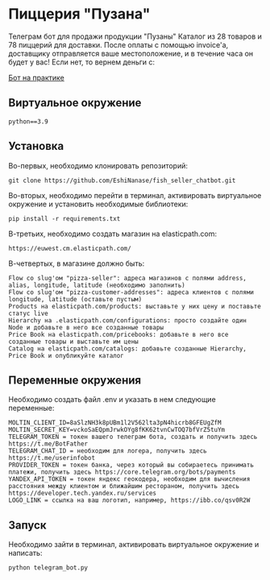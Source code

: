 # Пиццерия "Пузана"

Телеграм бот для продажи продукции "Пузаны"
Каталог из 28 товаров и 78 пиццерий для доставки. После оплаты с помощью invoice'а, доставщику отправляется ваше местоположение, и в течение часа он будет у вас! Если нет, то вернем деньги с:


[Бот на практике](https://t.me/ultimate_pizza_seller_chatbot)

## Виртуальное окружение

```
python==3.9
```
## Установка

Во-первых, необходимо клонировать репозиторий:

```
git clone https://github.com/EshiNanase/fish_seller_chatbot.git
```
Во-вторых, необходимо перейти в терминал, активировать виртуальное окружение и установить необходимые библиотеки:

```
pip install -r requirements.txt
```
В-третьих, необходимо создать магазин на elasticpath.com:
```
https://euwest.cm.elasticpath.com/
```
В-четвертых, в магазине должно быть:
```
Flow со slug'ом "pizza-seller": адреса магазинов с полями address, alias, longitude, latitude (необходимо заполнить)
Flow со slug'ом "pizza-customer-addresses": адреса клиентов с полями longitude, latitude (оставьте пустым)
Products на elasticpath.com/products: выставьте у них цену и поставьте статус live
Hierarchy на .elasticpath.com/configurations: просто создайте один Node и добавьте в него все созданные товары
Price Book на elasticpath.com/pricebooks: добавьте в него все созданные товары и выставьте им цены
Catalog на elasticpath.com/catalogs: добавьте созданные Hierarchy, Price Book и опубликуйте каталог
```
## Переменные окружения

Необходимо создать файл .env и указать в нем следующие переменные:

```
MOLTIN_CLIENT_ID=8aSlzNH3k8pUBm1l2V562lta3pN4hicrb8GFEUgZfM
MOLTIN_SECRET_KEY=vckoSaEQpmJrwkOYg8fKK62tvnCwTOQ7bfVrZ5tuYm
TELEGRAM_TOKEN = токен вашего телеграм бота, создать и получить здесь https://t.me/BotFather
TELEGRAM_CHAT_ID = необходим для логера, получить здесь https://t.me/userinfobot
PROVIDER_TOKEN = токен банка, через который вы собираетесь принимать платежи, получить здесь https://core.telegram.org/bots/payments
YANDEX_API_TOKEN = токен яндекс геокодера, необходим для вычисления расстояния между клиентом и ближайшим рестораном, получить здесь https://developer.tech.yandex.ru/services
LOGO_LINK = ссылка на ваш логотип, например, https://ibb.co/qsv0R2W
```
## Запуск

Необходимо зайти в терминал, активировать виртуальное окружение и написать:

```
python telegram_bot.py
```
